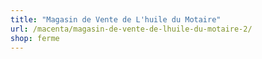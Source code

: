 ```yaml
---
title: "Magasin de Vente de L'huile du Motaire"
url: /macenta/magasin-de-vente-de-lhuile-du-motaire-2/
shop: ferme
---
```

